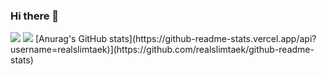 ### Hi there 👋

<!--
**realslimtaek/realslimtaek** is a ✨ _special_ ✨ repository because its `README.md` (this file) appears on your GitHub profile.

Here are some ideas to get you started:

- 🔭 I’m currently working on ...
- 🌱 I’m currently learning ...
- 👯 I’m looking to collaborate on ...
- 🤔 I’m looking for help with ...
- 💬 Ask me about ...
- 📫 How to reach me: ...
- 😄 Pronouns: ...
- ⚡ Fun fact: ...
-->


<img src="https://img.shields.io/badge/Firebase-FFCA28?style=flat-square&logo=firebase&logoColor=white"/>
<img src="https://github-readme-stats.vercel.app/api?username=realslimtaek)](https://github.com/realslimtaek/github-readme-stats"/>
[Anurag's GitHub stats](https://github-readme-stats.vercel.app/api?username=realslimtaek)](https://github.com/realslimtaek/github-readme-stats)

